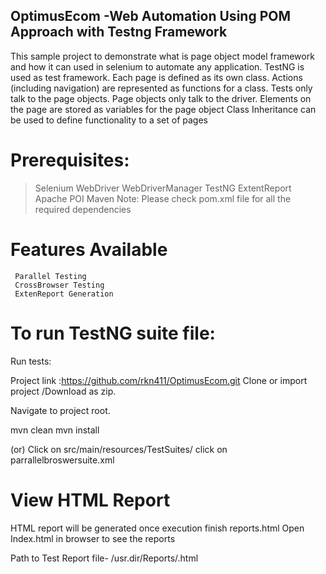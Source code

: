  ## OptimusEcom -Web Automation Using POM Approach with Testng Framework

This sample project to demonstrate what is page object model framework and how it can used in selenium to automate any application.
TestNG is used as test framework. Each page is defined as its own class.
Actions (including navigation) are represented as functions for a class.
Tests only talk to the page objects.
Page objects only talk to the driver.
Elements on the page are stored as variables for the page object
Class Inheritance can be used to define functionality to a set of pages

# Prerequisites:
 > Selenium WebDriver
 > WebDriverManager
 > TestNG
 > ExtentReport
 > Apache POI
 > Maven
Note: Please check pom.xml file for all the required dependencies
# Features Available
     Parallel Testing
     CrossBrowser Testing
     ExtenReport Generation
# To run TestNG suite file:
Run tests:

Project link :https://github.com/rkn411/OptimusEcom.git Clone or import project /Download as zip.

Navigate to project root.

mvn clean mvn install

(or)
 Click on src/main/resources/TestSuites/  click on parrallelbroswersuite.xml 

# View HTML Report
HTML report will be generated once execution finish reports.html Open Index.html in browser to see the reports

Path to Test Report file-
/usr.dir/Reports/.html
